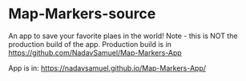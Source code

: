 # Map-Markers-source
An app to save your favorite plaes in the world!
Note - this is NOT the production build of the app.
Production build is in https://github.com/NadavSamuel/Map-Markers-App

App is in:
https://nadavsamuel.github.io/Map-Markers-App/
